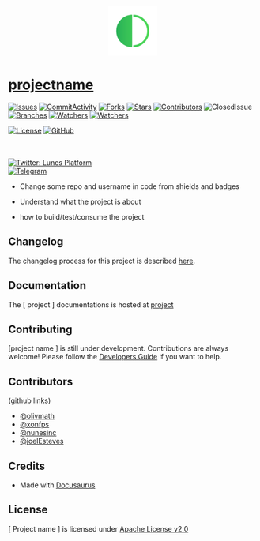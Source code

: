 
<p align="center">
  <a href="https://lunes.io">
    <img alt="Lunes" src="static/img/lunes.png" width="100" />
  </a>
</p>

#  [projectname](https://linkProject)

[![Issues](https://img.shields.io/github/issues/nunesinc/lunes-pattern-public)](https://github.com/nunesinc/lunes-pattern-public/issues)
[![CommitActivity](https://img.shields.io/github/commit-activity/m/nunesinc/lunes-pattern-public?color=blueviolet)](https://github.com/nunesinc/lunes-pattern-public/pulse)
[![Forks](https://img.shields.io/github/forks/nunesinc/lunes-pattern-public?color=blueviolet)](https://github.com/nunesinc/lunes-pattern-public/network/members)
[![Stars](https://img.shields.io/github/stars/nunesinc/lunes-pattern-public?color=blueviolet)](https://github.com/nunesinc/lunes-pattern-public/stargazers)
[![Contributors](https://flat.badgen.net/github/contributors/nunesinc/lunes-pattern-public?color=purple)](https://github.com/nunesinc/lunes-pattern-public/graphs/contributors)
![ClosedIssue](https://flat.badgen.net/github/closed-issues/nunesinc/lunes-pattern-public?color=red)
[![Branches](https://badgen.net/github/branches/nunesinc/lunes-pattern-public?color=blueviolet)](https://github.com/nunesinc/lunes-pattern-public/branches)
[![Watchers](https://img.shields.io/github/watchers/nunesinc/lunes-pattern-public.svg?color=blueviolet)](https://github.com/nunesinc/lunes-pattern-public/watchers)
[![Watchers](https://img.shields.io/github/followers/nunesinc.svg?style=social&label=Follow&maxAge=2592000?color=blueviolet)](https://github.com/nunesinc?tab=followers)



[![License](https://img.shields.io/github/license/nunesinc/lunes-pattern-public?color=blueviolet)](LICENSE)
[![GitHub](https://badgen.net/badge/icon/github?icon=github&label&color=purple)](https://github.com/lunes-platform)

<br><br>
  <a href="https://twitter.com/LunesPlatform" target="_blank">
    <img alt="Twitter: Lunes Platform" src="https://badgen.net/twitter/follow/lunesplatform?icon=twitter&label=follow @LunesPlatform&color=purple" />
  </a>  
  <a href="https://t.me/LunesPlatformPT" target="_blank">
    <img alt="Telegram" src="https://badgen.net/badge/icon/Lunes%20Platform?icon=telegram&label=Telegram&color=purple"/>
  </a>

- Change some repo and username in  code from shields and badges

 
- Understand what the project is about 


 - how to build/test/consume the project

## Changelog

The changelog process for this project is described [here](CHANGELOG.md).

## Documentation
The [ project ] documentations is hosted at [ project ](https://blockchain.lunes.io/telescope/)
## Contributing
[project name ] is still under development. Contributions are always welcome! Please follow the [Developers Guide](CONTRIBUTING.md) if you want to help.
## Contributors

(github links)

* [@olivmath](https://github.com/olivmath)
* [@xonfps](https://github.com/xonfps)
* [@nunesinc](https://github.com/nunesinc)
* [@joelEsteves](https://github.com/joelesteves)

## Credits

- Made with [Docusaurus](https://docusaurus.io/)

## License
[ Project name ] is licensed under [Apache License v2.0](LICENSE)

